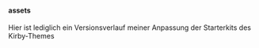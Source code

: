 #### assets

Hier ist lediglich ein Versionsverlauf meiner Anpassung der Starterkits des Kirby-Themes
